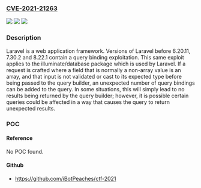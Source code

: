 ### [CVE-2021-21263](https://cve.mitre.org/cgi-bin/cvename.cgi?name=CVE-2021-21263)
![](https://img.shields.io/static/v1?label=Product&message=framework&color=blue)
![](https://img.shields.io/static/v1?label=Version&message=n%2Fa&color=blue)
![](https://img.shields.io/static/v1?label=Vulnerability&message=CWE-74%3A%20Improper%20Neutralization%20of%20Special%20Elements%20in%20Output%20Used%20by%20a%20Downstream%20Component%20('Injection')&color=brighgreen)

### Description

Laravel is a web application framework. Versions of Laravel before 6.20.11, 7.30.2 and 8.22.1 contain a query binding exploitation. This same exploit applies to the illuminate/database package which is used by Laravel. If a request is crafted where a field that is normally a non-array value is an array, and that input is not validated or cast to its expected type before being passed to the query builder, an unexpected number of query bindings can be added to the query. In some situations, this will simply lead to no results being returned by the query builder; however, it is possible certain queries could be affected in a way that causes the query to return unexpected results.

### POC

#### Reference
No POC found.

#### Github
- https://github.com/iBotPeaches/ctf-2021

